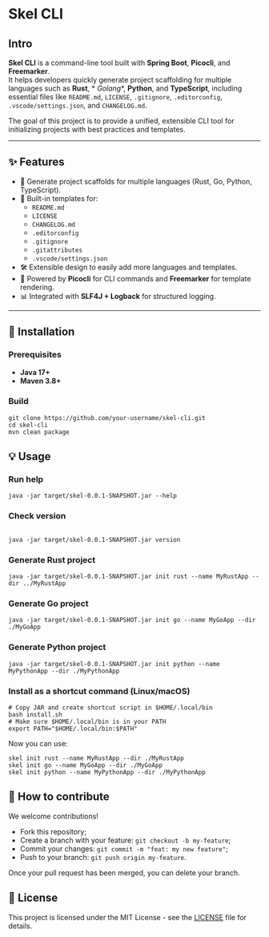# Skel CLI

## Intro

**Skel CLI** is a command-line tool built with **Spring Boot**, **Picocli**, and **Freemarker**.  
It helps developers quickly generate project scaffolding for multiple languages such as **Rust**, *
*Golang**, **Python**, and **TypeScript**, including essential files like `README.md`, `LICENSE`,
`.gitignore`, `.editorconfig`, `.vscode/settings.json`, and `CHANGELOG.md`.

The goal of this project is to provide a unified, extensible CLI tool for initializing projects with
best practices and templates.

---

## ✨ Features

- 🚀 Generate project scaffolds for multiple languages (Rust, Go, Python, TypeScript).
- 📑 Built-in templates for:
    - `README.md`
    - `LICENSE`
    - `CHANGELOG.md`
    - `.editorconfig`
    - `.gitignore`
    - `.gitattributes`
    - `.vscode/settings.json`
- 🛠 Extensible design to easily add more languages and templates.
- 🔌 Powered by **Picocli** for CLI commands and **Freemarker** for template rendering.
- 📊 Integrated with **SLF4J + Logback** for structured logging.

---


## 🚀 Installation

### Prerequisites

- **Java 17+**
- **Maven 3.8+**

### Build

```shell
git clone https://github.com/your-username/skel-cli.git
cd skel-cli
mvn clean package
```

## 💡 Usage

### Run help

```shell
java -jar target/skel-0.0.1-SNAPSHOT.jar --help
```

### Check version

```shell

java -jar target/skel-0.0.1-SNAPSHOT.jar version
```

### Generate Rust project

```shell
java -jar target/skel-0.0.1-SNAPSHOT.jar init rust --name MyRustApp --dir ../MyRustApp
```

### Generate Go project

```shell
java -jar target/skel-0.0.1-SNAPSHOT.jar init go --name MyGoApp --dir ./MyGoApp
```

### Generate Python project

```shell
java -jar target/skel-0.0.1-SNAPSHOT.jar init python --name MyPythonApp --dir ./MyPythonApp
```

### Install as a shortcut command (Linux/macOS)

```shell
# Copy JAR and create shortcut script in $HOME/.local/bin
bash install.sh
# Make sure $HOME/.local/bin is in your PATH
export PATH="$HOME/.local/bin:$PATH"
```

Now you can use:

```shell
skel init rust --name MyRustApp --dir ./MyRustApp
skel init go --name MyGoApp --dir ./MyGoApp
skel init python --name MyPythonApp --dir ./MyPythonApp
```

## 🤝 How to contribute

We welcome contributions!

- Fork this repository;
- Create a branch with your feature: `git checkout -b my-feature`;
- Commit your changes: `git commit -m "feat: my new feature"`;
- Push to your branch: `git push origin my-feature`.

Once your pull request has been merged, you can delete your branch.

## 📝 License

This project is licensed under the MIT License - see the [LICENSE](LICENSE) file for details.